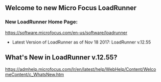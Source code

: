 ## Welcome to new Micro Focus LoadRunner
### New LoadRunner Home Page:
https://software.microfocus.com/en-us/software/loadrunner

- Latest Version of LoadRunner as of Nov 18 2017: LoadRunner v.12.55

## What's New in LoadRunner v.12.55?
https://admhelp.microfocus.com/lr/en/latest/help/WebHelp/Content/WelcomeContent/c_WhatsNew.htm





